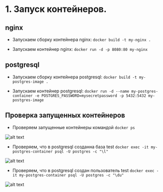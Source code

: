 # 1. Запуск контейнеров.

## nginx
- Запускаем сборку контейнера nginx:
```docker build -t my-nginx .```

- Запускаем контейнер nginx: ```docker run -d -p 8080:80 my-nginx```


## postgresql
- Запускаем сборку контейнера postgresql:
```docker build -t my-postgres-image . ```

- Запускаем контейнер postgresql:
```docker run -d --name my-postgres-container -e POSTGRES_PASSWORD=mysecretpassword -p 5432:5432 my-postgres-image ```

## Проверка запущенных контейнеров

- Проверяем запущенные контейнеры командой ``` docker ps ```

![alt text](image-1.png)

- Проверяем, что в postgresql созданна база test ``` docker exec -it my-postgres-container psql -U postgres -c "\l" ```

![alt text](image-2.png)

- Проверяем, что в postgresql создан пользователь test ```docker exec -it my-postgres-container psql -U postgres -c "\du"```

![alt text](image-3.png)